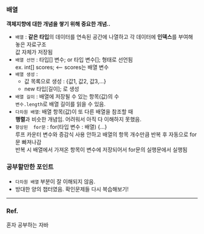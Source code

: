 ### 배열 ###
**객체지향에 대한 개념을 쌓기 위해 중요한 개념..**<br>
- `배열` : **같은 타입**의 데이터를 연속된 공간에 나열하고 각 데이터에 **인덱스**를 부여해놓은 자료구조 <br>
값 자체가 저장됨 <br>
- `배열 선언` : 타입[] 변수; or 타입 변수[]; 형태로 선언됨<br>
ex. int[] scores; <-- scores는 배열 변수<br>
- `배열 생성` :<br>
  - 값 목록으로 생성 : {값1, 값2, 값3,...}
  - new 타입[길이]; 로 생성
- `배열 길이` : 배열에 저장될 수 있는 항목(값)의 수<br>
`변수.length`로 배열 길이를 읽을 수 있음.<br>
- `다차원 배열`: 배열 항목(값)이 또 다른 배열을 참조할 때 <br>
**행렬**과 비슷한 개념임. 어려워서 아직 다 이해하지 못했음.<br>
- `향상된  for문` : for(타입 변수 : 배열) {...} <br>
루프 카운터 변수와 증감식 사용 안하고 배열의 항목 개수만큼 반복 후 자동으로 for문 빠져나감 <br>
반복 시 배열에서 가져온 항목이 변수에 저장되어서 for문의 실행문에서 실행됨 <br>


### 공부할만한 포인트 ###
- `다차원 배열` 부분이 잘 이해되지 않음.
- 방대한 양의 챕터였음. 확인문제들 다시 복습해보기!
---
### Ref. ###
혼자 공부하는 자바
